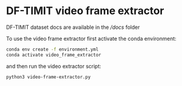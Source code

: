 # DF-TIMIT video frame extractor

DF-TIMIT dataset docs are available in the _/docs_ folder

To use the video frame extractor first activate the conda environment:

```bash
conda env create -f environment.yml
conda activate video_frame_extractor
```

and then run the video extractor script:

```bash
python3 video-frame-extractor.py
```